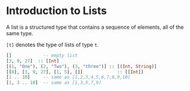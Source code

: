 # Introduction to Lists

A list is a structured type that contains a sequence of elements, all of the same type.

`[t]` denotes the type of lists of type `t`.

```hs
[]            -- empty list
[3, 9, 27]  :: [Int]
[(1, "One"), (2, "Two"), (3, "three")] :: [(Int, String)]
[[8], [3, 9, 27], [1, 5], []]             :: [[Int]]
[1 .. 10]     -- same as [1,2,3,4,5,6,7,8,9,10]
[1, 3 .. 10]  -- same as [1,3,5,7,9]
```
